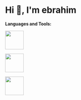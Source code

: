 # Hi 👋, I'm ebrahim



**Languages and Tools:**




<p >
  <a href="https://skillicons.dev">
    <img width="60px" height="60px" src="https://user-images.githubusercontent.com/25181517/121405384-444d7300-c95d-11eb-959f-913020d3bf90.png" />
  </a>
</p>

<p >
  <a href="https://skillicons.dev">
    <img width="60px" height="60px" src="https://user-images.githubusercontent.com/25181517/121405384-444d7300-c95d-11eb-959f-913020d3bf90.png" />
  </a>
</p>

<p >
  <a href="https://skillicons.dev">
    <img width="60px" height="60px" src="https://user-images.githubusercontent.com/25181517/121405384-444d7300-c95d-11eb-959f-913020d3bf90.png" />
  </a>
</p>



